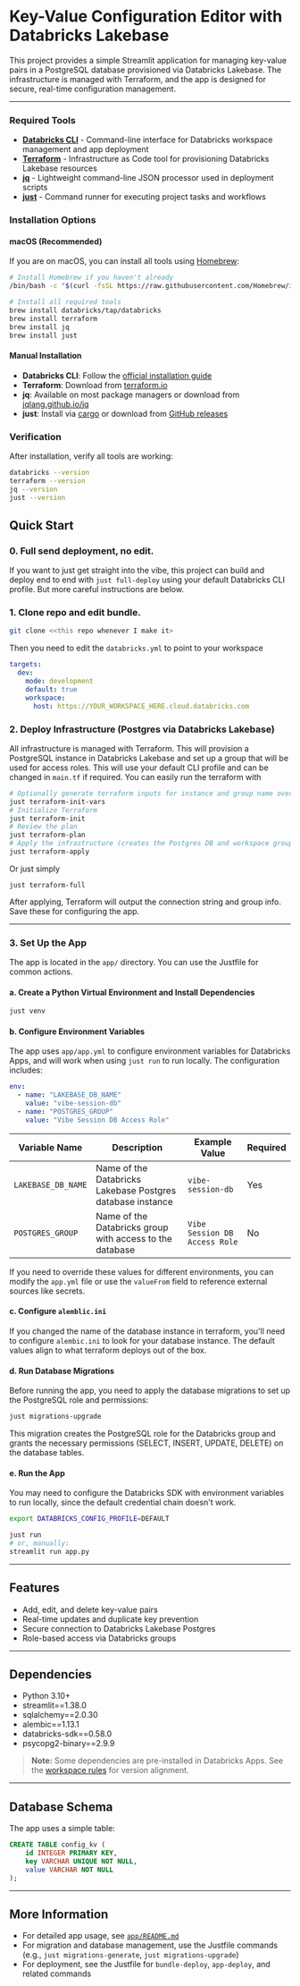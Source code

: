 # Key-Value Configuration Editor with Databricks Lakebase

This project provides a simple Streamlit application for managing key-value pairs in a PostgreSQL database provisioned via Databricks Lakebase. The infrastructure is managed with Terraform, and the app is designed for secure, real-time configuration management.

---


### Required Tools

- **[Databricks CLI](https://docs.databricks.com/en/dev-tools/cli/index.html)** - Command-line interface for Databricks workspace management and app deployment
- **[Terraform](https://developer.hashicorp.com/terraform/tutorials/aws-get-started/install-cli)** - Infrastructure as Code tool for provisioning Databricks Lakebase resources
- **[jq](https://stedolan.github.io/jq/download/)** - Lightweight command-line JSON processor used in deployment scripts
- **[just](https://github.com/casey/just#installation)** - Command runner for executing project tasks and workflows

### Installation Options

#### macOS (Recommended)
If you are on macOS, you can install all tools using [Homebrew](https://brew.sh/):

```bash
# Install Homebrew if you haven't already
/bin/bash -c "$(curl -fsSL https://raw.githubusercontent.com/Homebrew/install/HEAD/install.sh)"

# Install all required tools
brew install databricks/tap/databricks
brew install terraform
brew install jq
brew install just
```

#### Manual Installation
- **Databricks CLI**: Follow the [official installation guide](https://docs.databricks.com/en/dev-tools/cli/install.html)
- **Terraform**: Download from [terraform.io](https://developer.hashicorp.com/terraform/downloads)
- **jq**: Available on most package managers or download from [jqlang.github.io/jq](https://jqlang.github.io/jq/download/)
- **just**: Install via [cargo](https://crates.io/crates/just) or download from [GitHub releases](https://github.com/casey/just/releases)

### Verification
After installation, verify all tools are working:

```bash
databricks --version
terraform --version
jq --version
just --version
```

## Quick Start

### 0. Full send deployment, no edit.

If you want to just get straight into the vibe, this project can build and deploy end to end with `just full-deploy` using your default Databricks CLI profile. But more careful instructions are below.

### 1. Clone repo and edit bundle.

```bash
git clone <<this repo whenever I make it>
```

Then you need to edit the `databricks.yml` to point to your workspace

```yaml
targets:
  dev:
    mode: development
    default: true
    workspace:
      host: https://YOUR_WORKSPACE_HERE.cloud.databricks.com
```

### 2. Deploy Infrastructure (Postgres via Databricks Lakebase)

All infrastructure is managed with Terraform. This will provision a PostgreSQL instance in Databricks Lakebase and set up a group that will be used for access roles. This will use your default CLI profile and can be changed in `main.tf` if required. You can easily run the terraform with 

```bash
# Optionally generate terraform inputs for instance and group name overrides
just terraform-init-vars
# Initialize Terraform
just terraform-init
# Review the plan
just terraform-plan
# Apply the infrastructure (creates the Postgres DB and workspace group)
just terraform-apply
```

Or just simply

`just terraform-full`

After applying, Terraform will output the connection string and group info. Save these for configuring the app.

---

### 3. Set Up the App

The app is located in the `app/` directory. You can use the Justfile for common actions. 

#### a. Create a Python Virtual Environment and Install Dependencies

```bash
just venv
```

#### b. Configure Environment Variables

The app uses `app/app.yml` to configure environment variables for Databricks Apps, and will work when using `just run` to run locally. The configuration includes:

```yaml
env:
  - name: "LAKEBASE_DB_NAME"
    value: "vibe-session-db"
  - name: "POSTGRES_GROUP"
    value: "Vibe Session DB Access Role"
```

| Variable Name      | Description                                                | Example Value                    | Required |
|--------------------|------------------------------------------------------------|----------------------------------|----------|
| `LAKEBASE_DB_NAME` | Name of the Databricks Lakebase Postgres database instance | `vibe-session-db`                | Yes      |
| `POSTGRES_GROUP`   | Name of the Databricks group with access to the database   | `Vibe Session DB Access Role`    | No      |


If you need to override these values for different environments, you can modify the `app.yml` file or use the `valueFrom` field to reference external sources like secrets. 

#### c. Configure `alemblic.ini`

If you changed the name of the database instance in terraform, you'll need to configure `alembic.ini` to look for your database instance. The default values align to what terraform deploys out of the box.

#### d. Run Database Migrations

Before running the app, you need to apply the database migrations to set up the PostgreSQL role and permissions:

```bash
just migrations-upgrade
```

This migration creates the PostgreSQL role for the Databricks group and grants the necessary permissions (SELECT, INSERT, UPDATE, DELETE) on the database tables.

#### e. Run the App

You may need to configure the Databricks SDK with environment variables to run locally, since the default credential chain doesn't work. 

```bash
export DATABRICKS_CONFIG_PROFILE=DEFAULT
```

```bash
just run
# or, manually:
streamlit run app.py
```

---

## Features
- Add, edit, and delete key-value pairs
- Real-time updates and duplicate key prevention
- Secure connection to Databricks Lakebase Postgres
- Role-based access via Databricks groups

---

## Dependencies
- Python 3.10+
- streamlit==1.38.0
- sqlalchemy==2.0.30
- alembic==1.13.1
- databricks-sdk==0.58.0
- psycopg2-binary==2.9.9

> **Note:** Some dependencies are pre-installed in Databricks Apps. See the [workspace rules](#) for version alignment.

---

## Database Schema
The app uses a simple table:

```sql
CREATE TABLE config_kv (
    id INTEGER PRIMARY KEY,
    key VARCHAR UNIQUE NOT NULL,
    value VARCHAR NOT NULL
);
```

---

## More Information
- For detailed app usage, see [`app/README.md`](app/README.md)
- For migration and database management, use the Justfile commands (e.g., `just migrations-generate`, `just migrations-upgrade`)
- For deployment, see the Justfile for `bundle-deploy`, `app-deploy`, and related commands

